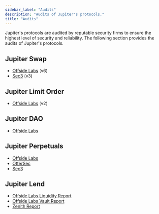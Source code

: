 ```yaml
---
sidebar_label: "Audits"
description: "Audits of Jupiter's protocols."
title: "Audits"
---
```


<head>
    <title>Audits</title>
    <meta name="twitter:card" content="summary" />
</head>

Jupiter's protocols are audited by reputable security firms to ensure the highest level of security and reliability. The following section provides the audits of Jupiter's protocols.

## Jupiter Swap

- [Offside Labs](/audits/swap-v6-offside.pdf) (v6)
- [Sec3](/audits/swap-v3-sec3.pdf) (v3)

## Jupiter Limit Order

- [Offside Labs](/audits/limit-v2-offside.pdf) (v2)

## Jupiter DAO

- [Offside Labs](/audits/dao-offside.pdf)

## Jupiter Perpetuals

- [Offside Labs](/audits/perpetual-offside.pdf)
- [OtterSec](/audits/perpetual-ottersec.pdf)
- [Sec3](/audits/perpetual-sec3.pdf)

## Jupiter Lend

- [Offside Labs Liquidity Report](/audits/lend-liquidity-offside.pdf)
- [Offside Labs Vault Report](/audits/lend-vault-offside.pdf)
- [Zenith Report](/audits/lend-zenith.pdf)